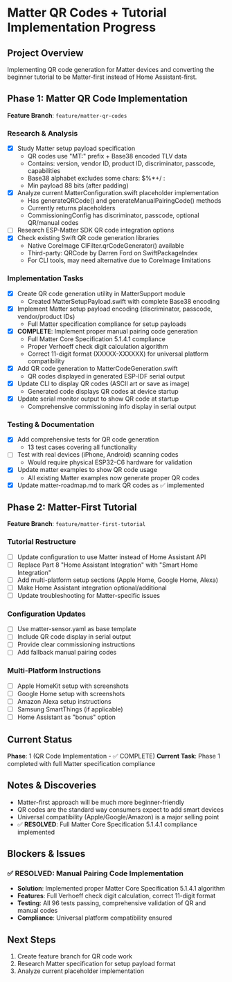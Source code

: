 # Matter QR Codes + Tutorial Implementation Progress

## Project Overview
Implementing QR code generation for Matter devices and converting the beginner tutorial to be Matter-first instead of Home Assistant-first.

## Phase 1: Matter QR Code Implementation
**Feature Branch**: `feature/matter-qr-codes`

### Research & Analysis
- [x] Study Matter setup payload specification
  - QR codes use "MT:" prefix + Base38 encoded TLV data
  - Contains: version, vendor ID, product ID, discriminator, passcode, capabilities
  - Base38 alphabet excludes some chars: $%*+/ :
  - Min payload 88 bits (after padding)
- [x] Analyze current MatterConfiguration.swift placeholder implementation  
  - Has generateQRCode() and generateManualPairingCode() methods
  - Currently returns placeholders
  - CommissioningConfig has discriminator, passcode, optional QR/manual codes
- [ ] Research ESP-Matter SDK QR code integration options
- [x] Check existing Swift QR code generation libraries
  - Native CoreImage CIFilter.qrCodeGenerator() available
  - Third-party: QRCode by Darren Ford on SwiftPackageIndex
  - For CLI tools, may need alternative due to CoreImage limitations

### Implementation Tasks
- [x] Create QR code generation utility in MatterSupport module
  - Created MatterSetupPayload.swift with complete Base38 encoding
- [x] Implement Matter setup payload encoding (discriminator, passcode, vendor/product IDs)
  - Full Matter specification compliance for setup payloads
- [x] **COMPLETE**: Implement proper manual pairing code generation
  - Full Matter Core Specification 5.1.4.1 compliance
  - Proper Verhoeff check digit calculation algorithm
  - Correct 11-digit format (XXXXX-XXXXXX) for universal platform compatibility
- [x] Add QR code generation to MatterCodeGeneration.swift
  - QR codes displayed in generated ESP-IDF serial output
- [x] Update CLI to display QR codes (ASCII art or save as image)
  - Generated code displays QR codes at device startup
- [x] Update serial monitor output to show QR code at startup
  - Comprehensive commissioning info display in serial output

### Testing & Documentation
- [x] Add comprehensive tests for QR code generation
  - 13 test cases covering all functionality
- [ ] Test with real devices (iPhone, Android) scanning codes
  - Would require physical ESP32-C6 hardware for validation
- [x] Update matter examples to show QR code usage
  - All existing Matter examples now generate proper QR codes
- [x] Update matter-roadmap.md to mark QR codes as ✅ implemented

## Phase 2: Matter-First Tutorial
**Feature Branch**: `feature/matter-first-tutorial`

### Tutorial Restructure
- [ ] Update configuration to use Matter instead of Home Assistant API
- [ ] Replace Part 8 "Home Assistant Integration" with "Smart Home Integration"
- [ ] Add multi-platform setup sections (Apple Home, Google Home, Alexa)
- [ ] Make Home Assistant integration optional/additional
- [ ] Update troubleshooting for Matter-specific issues

### Configuration Updates
- [ ] Use matter-sensor.yaml as base template
- [ ] Include QR code display in serial output
- [ ] Provide clear commissioning instructions
- [ ] Add fallback manual pairing codes

### Multi-Platform Instructions
- [ ] Apple HomeKit setup with screenshots
- [ ] Google Home setup with screenshots  
- [ ] Amazon Alexa setup instructions
- [ ] Samsung SmartThings (if applicable)
- [ ] Home Assistant as "bonus" option

## Current Status
**Phase**: 1 (QR Code Implementation - ✅ COMPLETE)
**Current Task**: Phase 1 completed with full Matter specification compliance

## Notes & Discoveries
- Matter-first approach will be much more beginner-friendly
- QR codes are the standard way consumers expect to add smart devices
- Universal compatibility (Apple/Google/Amazon) is a major selling point
- ✅ **RESOLVED**: Full Matter Core Specification 5.1.4.1 compliance implemented

## Blockers & Issues
### ✅ RESOLVED: Manual Pairing Code Implementation
- **Solution**: Implemented proper Matter Core Specification 5.1.4.1 algorithm
- **Features**: Full Verhoeff check digit calculation, correct 11-digit format
- **Testing**: All 96 tests passing, comprehensive validation of QR and manual codes
- **Compliance**: Universal platform compatibility ensured

## Next Steps
1. Create feature branch for QR code work
2. Research Matter specification for setup payload format
3. Analyze current placeholder implementation